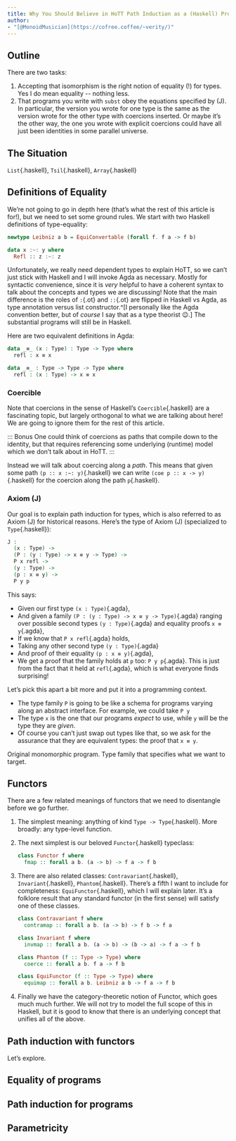 ```yaml
---
title: Why You Should Believe in HoTT Path Induction as a (Haskell) Programmer
author:
- "[@MonoidMusician](https://cofree.coffee/~verity/)"
---
```


## Outline

There are two tasks:

1. Accepting that isomorphism is the right notion of equality (!) for types.
  Yes I do mean equality -- nothing less.
2. That programs you write with `subst` obey the equations specified by \(J\).
  In particular, the version you wrote for one type is the same as the version wrote for the other type with coercions inserted.
  Or maybe itʼs the other way, the one you wrote with explicit coercions could have all just been identities in some parallel universe.

## The Situation

`List`{.haskell}, `Tsil`{.haskell}, `Array`{.haskell}

## Definitions of Equality
Weʼre not going to go in depth here (thatʼs what the rest of this article is for!), but we need to set some ground rules.
We start with two Haskell definitions of type-equality:

```haskell
newtype Leibniz a b = EquiConvertable (forall f. f a -> f b)

data x :~: y where
  Refl :: z :~: z


```

Unfortunately, we really need dependent types to explain HoTT, so we canʼt just stick with Haskell and I will invoke Agda as necessary.
Mostly for syntactic convenience, since it is _very_ helpful to have a coherent syntax to talk about the concepts and types we are discussing!
Note that the main difference is the roles of `:`{.ot} and `::`{.ot} are flipped in Haskell vs Agda, as type annotation versus list constructor.^[I personally like the Agda convention better, but of _course_ I say that as a type theorist 😉.]
The substantial programs will still be in Haskell.

Here are two equivalent definitions in Agda:
```agda
data _≡_ (x : Type) : Type -> Type where
  refl : x ≡ x

data _≡_ : Type -> Type -> Type where
  refl : (x : Type) -> x ≡ x


```

### Coercible
Note that coercions in the sense of Haskellʼs `Coercible`{.haskell} are a fascinating topic, but largely orthogonal to what we are talking about here!
We are going to ignore them for the rest of this article.

::: Bonus
One could think of coercions as paths that compile down to the identity, but that requires referencing some underlying (runtime) model which we donʼt talk about in HoTT.
:::

Instead we will talk about coercing along a _path_.
This means that given some path `(p :: x :~: y)`{.haskell} we can write `(coe p :: x -> y)`{.haskell} for the coercion along the path `p`{.haskell}.

### Axiom \(J\)

Our goal is to explain path induction for types, which is also referred to as Axiom \(J\) for historical reasons.
Hereʼs the type of Axiom \(J\) (specialized to `Type`{.haskell}):
```agda
J :
  (x : Type) ->
  (P : (y : Type) -> x ≡ y -> Type) ->
  P x refl ->
  (y : Type) ->
  (p : x ≡ y) ->
  P y p


```

This says:

- Given our first type `(x : Type)`{.agda},
- And given a family `(P : (y : Type) -> x ≡ y -> Type)`{.agda} ranging over possible second types `(y : Type)`{.agda} and equality proofs `x ≡ y`{.agda},
- If we know that `P x refl`{.agda} holds,
- Taking any other second type `(y : Type)`{.agda}
- And proof of their equality `(p : x ≡ y)`{.agda},
- We get a proof that the family holds at `p` too: `P y p`{.agda}.
  This is just from the fact that it held at `refl`{.agda}, which is what everyone finds surprising!

Letʼs pick this apart a bit more and put it into a programming context.

- The type family `P` is going to be like a schema for programs varying along an abstract interface.
  For example, we could take `P y `
- The type `x` is the one that our programs _expect_ to use, while `y` will be the type they are _given_.
- Of course you canʼt just swap out types like that, so we ask for the assurance that they are equivalent types: the proof that `x ≡ y`.

Original monomorphic program.
Type family that specifies what we want to target.


## Functors
There are a few related meanings of functors that we need to disentangle before we go further.

1. The simplest meaning: anything of kind `Type -> Type`{.haskell}.
  More broadly: any type-level function.

2. The next simplest is our beloved `Functor`{.haskell} typeclass:

    ```haskell
    class Functor f where
      fmap :: forall a b. (a -> b) -> f a -> f b


    ```

3. There are also related classes: `Contravariant`{.haskell}, `Invariant`{.haskell}, `Phantom`{.haskell}.
  Thereʼs a fifth I want to include for completeness: `EquiFunctor`{.haskell}, which I will explain later.
  Itʼs a folklore result that any standard functor (in the first sense) will satisfy one of these classes.

    ```haskell
    class Contravariant f where
      contramap :: forall a b. (a -> b) -> f b -> f a

    class Invariant f where
      invmap :: forall a b. (a -> b) -> (b -> a) -> f a -> f b

    class Phantom (f :: Type -> Type) where
      coerce :: forall a b. f a -> f b

    class EquiFunctor (f :: Type -> Type) where
      equimap :: forall a b. Leibniz a b -> f a -> f b


    ```

4. Finally we have the category-theoretic notion of Functor, which goes much much further.
  We will not try to model the full scope of this in Haskell, but it is good to know that there is an underlying concept that unifies all of the above.

## Path induction with functors
Letʼs explore.

## Equality of programs

## Path induction for programs

## Parametricity
